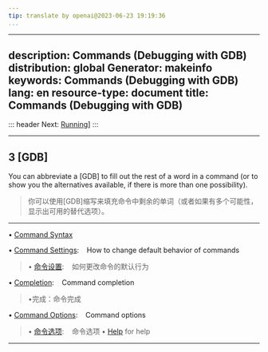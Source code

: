 ```yaml
---
tip: translate by openai@2023-06-23 19:19:36
...
```

---
description: Commands (Debugging with GDB)
distribution: global
Generator: makeinfo
keywords: Commands (Debugging with GDB)
lang: en
resource-type: document
title: Commands (Debugging with GDB)
---
::: header
Next: [Running](Running.html#Running)]
:::

---

## 3 [GDB]


You can abbreviate a [GDB] to fill out the rest of a word in a command (or to show you the alternatives available, if there is more than one possibility).

> 你可以使用[GDB]缩写来填充命令中剩余的单词（或者如果有多个可能性，显示出可用的替代选项）。

---

• [Command Syntax](Command-Syntax.html#Command-Syntax)

• [Command Settings](Command-Settings.html#Command-Settings):        How to change default behavior of commands

> • [命令设置](Command-Settings.html#Command-Settings):        如何更改命令的默认行为

• [Completion](Completion.html#Completion):                          Command completion

> •完成：命令完成

• [Command Options](Command-Options.html#Command-Options):           Command options

> • [命令选项](Command-Options.html#Command-Options):           命令选项
• [Help](Help.html#Help) for help

---
